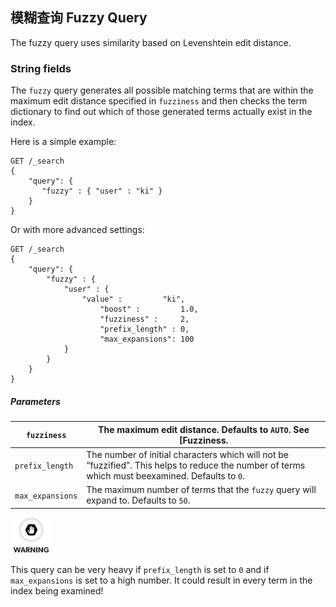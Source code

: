 ##  模糊查询 Fuzzy Query

The fuzzy query uses similarity based on Levenshtein edit distance.

### String fields

The `fuzzy` query generates all possible matching terms that are within the maximum edit distance specified in `fuzziness` and then checks the term dictionary to find out which of those generated terms actually exist in the index.

Here is a simple example:
    
    
    GET /_search
    {
        "query": {
           "fuzzy" : { "user" : "ki" }
        }
    }

Or with more advanced settings:
    
    
    GET /_search
    {
        "query": {
            "fuzzy" : {
                "user" : {
                    "value" :         "ki",
                        "boost" :         1.0,
                        "fuzziness" :     2,
                        "prefix_length" : 0,
                        "max_expansions": 100
                }
            }
        }
    }

##### Parameters

`fuzziness`| The maximum edit distance. Defaults to `AUTO`. See [Fuzziness.     
---|---    
`prefix_length`| The number of initial characters which will not be “fuzzified”. This helps to reduce the number of terms which must beexamined. Defaults to `0`.     
`max_expansions`| The maximum number of terms that the `fuzzy` query will expand to. Defaults to `50`.   
  
![Warning](/images/icons/warning.png)

This query can be very heavy if `prefix_length` is set to `0` and if `max_expansions` is set to a high number. It could result in every term in the index being examined!
